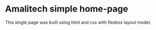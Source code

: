 # Amalitech simple home-page

This single page was built using html and css with flexbox layout model.


